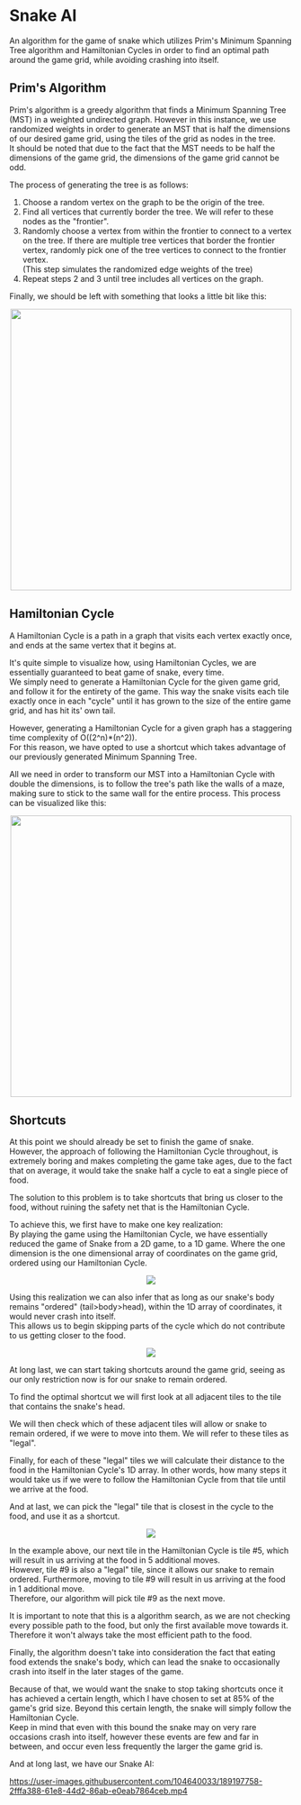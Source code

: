 # Snake AI
An algorithm for the game of snake which utilizes Prim's Minimum Spanning Tree algorithm and Hamiltonian Cycles in order to find an optimal path around the game grid,
while avoiding crashing into itself.

## Prim's Algorithm
Prim's algorithm is a greedy algorithm that finds a Minimum Spanning Tree (MST) in a weighted undirected graph. However in this instance, we use randomized weights
in order to generate an MST that is half the dimensions of our desired game grid, using the tiles of the grid as nodes in the tree.<br/>
It should be noted that due to the fact that the MST needs to be half the dimensions of the game grid, the dimensions of the game grid cannot be odd.

The process of generating the tree is as follows:

1. Choose a random vertex on the graph to be the origin of the tree.
2. Find all vertices that currently border the tree. We will refer to these nodes as the "frontier".
3. Randomly choose a vertex from within the frontier to connect to a vertex on the tree. If there are multiple tree vertices that border the frontier vertex, randomly
pick one of the tree vertices to connect to the frontier vertex.<br/>
(This step simulates the randomized edge weights of the tree)
4. Repeat steps 2 and 3 until tree includes all vertices on the graph.

Finally, we should be left with something that looks a little bit like this:

<p align="center"><img src="https://user-images.githubusercontent.com/104640033/189132481-d4baa011-121e-4b82-8ecf-34a59fa72769.jpg" width="500" height="500"></p>

## Hamiltonian Cycle
A Hamiltonian Cycle is a path in a graph that visits each vertex exactly once, and ends at the same vertex that it begins at.

It's quite simple to visualize how, using Hamiltonian Cycles, we are essentially guaranteed to beat game of snake, every time.<br/>
We simply need to generate a Hamiltonian Cycle for the given game grid, and follow it for the entirety of the game. This way the snake visits each tile exactly once in each "cycle" until it has grown to the
size of the entire game grid, and has hit its' own tail.

However, generating a Hamiltonian Cycle for a given graph has a staggering time complexity of O((2^n)*(n^2)).<br/>
For this reason, we have opted to use a shortcut which takes advantage of our previously generated Minimum Spanning Tree.<br/>

All we need in order to transform our MST into a Hamiltonian Cycle with double the dimensions, is to follow the tree's path like the walls of a maze, making sure to
stick to the same wall for the entire process.
This process can be visualized like this:

<p align="center"><img src="https://user-images.githubusercontent.com/104640033/189141344-2b0e06e9-499b-40a0-a412-cbfe953b2bc6.jpg" width="500" height="500"></p>

## Shortcuts
At this point we should already be set to finish the game of snake.<br/>
However, the approach of following the Hamiltonian Cycle throughout, is extremely boring and makes completing the game take ages, due to the fact that on average, 
it would take the snake half a cycle to eat a single piece of food.<br/>

The solution to this problem is to take shortcuts that bring us closer to the food, without ruining the safety net that is the Hamiltonian Cycle.<br/>

To achieve this, we first have to make one key realization:<br/>
By playing the game using the Hamiltonian Cycle, we have essentially reduced the game of Snake from a 2D game, to a 1D game. Where the one dimension is the one
dimensional array of coordinates on the game grid, ordered using our Hamiltonian Cycle.

<p align="center"><img src="https://user-images.githubusercontent.com/104640033/189149516-56afcb1e-7950-45f4-8e2e-06f2678fca97.jpg"></p>

Using this realization we can also infer that as long as our snake's body remains "ordered" (tail>body>head), within the 1D array of coordinates, it would never
crash into itself.<br/>
This allows us to begin skipping parts of the cycle which do not contribute to us getting closer to the food.

<p align="center"><img src="https://user-images.githubusercontent.com/104640033/189165113-78ef025b-547d-40f2-9dbb-bf77cabe61f6.jpg"></p>

At long last, we can start taking shortcuts around the game grid, seeing as our only restriction now is for our snake to remain ordered.<br/>

To find the optimal shortcut we will first look at all adjacent tiles to the tile that contains the snake's head.<br/>

We will then check which of these adjacent tiles will allow or snake to remain ordered, if we were to move into them. We will refer to these tiles as "legal".<br/>

Finally, for each of these "legal" tiles we will calculate their distance to the food in the Hamiltonian Cycle's 1D array. In other words, how many steps it would take
us if we were to follow the Hamiltonian Cycle from that tile until we arrive at the food.<br/>

And at last, we can pick the "legal" tile that is closest in the cycle to the food, and use it as a shortcut.<br/>

<p align="center"><img src="https://user-images.githubusercontent.com/104640033/189177230-18b1db14-a54d-4a31-abc1-a4a71bc39f0a.jpg"></p>

In the example above, our next tile in the Hamiltonian Cycle is tile #5, which will result in us arriving at the food in 5 additional moves.<br/>
However, tile #9 is also a "legal" tile, since it allows our snake to remain ordered. Furthermore, moving to tile #9 will result in us arriving at the food in 1
additional move.<br/>
Therefore, our algorithm will pick tile #9 as the next move.

It is important to note that this is a algorithm search, as we are not checking every possible path to the food, but only the first available move towards it. 
Therefore it won't always take the most efficient path to the food.<br/>

Finally, the algorithm doesn't take into consideration the fact that eating food extends the snake's body, which can lead the snake to occasionally crash into
itself in the later stages of the game.<br/>

Because of that, we would want the snake to stop taking shortcuts once it has achieved a certain length, which I have chosen to set at 85% of the game's grid
size. Beyond this certain length, the snake will simply follow the Hamiltonian Cycle.<br/>
Keep in mind that even with this bound the snake may on very rare occasions crash into itself, however these events are few and far in between, and occur even
less frequently the larger the game grid is.<br/>

And at long last, we have our Snake AI:

https://user-images.githubusercontent.com/104640033/189197758-2fffa388-61e8-44d2-86ab-e0eab7864ceb.mp4



